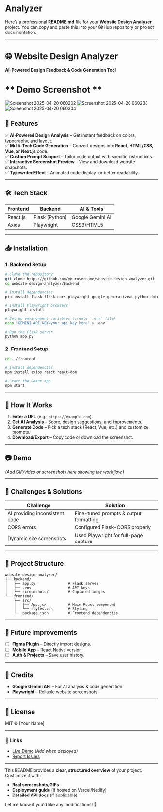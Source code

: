 # Analyzer

Here’s a professional **README.md** file for your **Website Design Analyzer** project. You can copy and paste this into your GitHub repository or project documentation:

---

# **🌐 Website Design Analyzer**  
**AI-Powered Design Feedback & Code Generation Tool**  

# ** Demo Screenshot **
![Screenshot 2025-04-20 060202](https://github.com/user-attachments/assets/b28a182d-3564-4f3c-b07b-efa99a51c845)
![Screenshot 2025-04-20 060238](https://github.com/user-attachments/assets/a26a41ba-72ed-4cb5-8cf2-c6ffd1497b04)
![Screenshot 2025-04-20 060304](https://github.com/user-attachments/assets/a90e8a51-167b-41eb-a242-6a8e8bbf4938)


## **🚀 Features**  
✅ **AI-Powered Design Analysis** – Get instant feedback on colors, typography, and layout.  
✅ **Multi-Tech Code Generation** – Convert designs into **React, HTML/CSS, Vue, or Next.js** code.  
✅ **Custom Prompt Support** – Tailor code output with specific instructions.  
✅ **Interactive Screenshot Preview** – View and download website snapshots.  
✅ **Typewriter Effect** – Animated code display for better readability.  

---

## **🛠️ Tech Stack**  
| **Frontend** | **Backend** | **AI & Tools** |  
|--------------|-------------|----------------|  
| React.js     | Flask (Python) | Google Gemini AI |  
| Axios        | Playwright  | CSS3/HTML5     |  

---

## **📥 Installation**  

### **1. Backend Setup**  
```bash
# Clone the repository
git clone https://github.com/yourusername/website-design-analyzer.git
cd website-design-analyzer/backend

# Install dependencies
pip install flask flask-cors playwright google-generativeai python-dotenv

# Install Playwright browsers
playwright install

# Set up environment variables (create `.env` file)
echo "GEMINI_API_KEY=your_api_key_here" > .env

# Run the Flask server
python app.py
```

### **2. Frontend Setup**  
```bash
cd ../frontend

# Install dependencies
npm install axios react react-dom

# Start the React app
npm start
```

---

## **🎯 How It Works**  
1. **Enter a URL** (e.g., `https://example.com`).  
2. **Get AI Analysis** – Score, design suggestions, and improvements.  
3. **Generate Code** – Pick a tech stack (React, Vue, etc.) and customize prompts.  
4. **Download/Export** – Copy code or download the screenshot.  

---

## **📷 Demo**  
*(Add GIF/video or screenshots here showing the workflow.)*  

---

## **🚧 Challenges & Solutions**  
| **Challenge**               | **Solution**                          |  
|-----------------------------|---------------------------------------|  
| AI providing inconsistent code | Fine-tuned prompts & output formatting |  
| CORS errors                 | Configured Flask-CORS properly        |  
| Dynamic site screenshots    | Used Playwright for full-page capture |  

---

## **📂 Project Structure**  
```
website-design-analyzer/  
├── backend/  
│   ├── app.py               # Flask server  
│   ├── .env                 # API keys  
│   └── screenshots/         # Captured images  
└── frontend/  
    ├── src/  
    │   ├── App.jsx          # Main React component  
    │   └── styles.css       # Styling  
    └── package.json         # Frontend dependencies  
```

---

## **🔮 Future Improvements**  
- [ ] **Figma Plugin** – Directly import designs.  
- [ ] **Mobile App** – React Native version.  
- [ ] **Auth & Projects** – Save user history.  

---

## **🙏 Credits**  
- **Google Gemini API** – For AI analysis & code generation.  
- **Playwright** – Reliable website screenshots.  

---

## **📜 License**  
MIT © [Your Name]  

---

### **🔗 Links**  
- [Live Demo](#) *(Add when deployed)*  
- [Report Issues](https://github.com/yourusername/website-design-analyzer/issues)  

---

This README provides a **clear, structured overview** of your project. Customize it with:  
- **Real screenshots/GIFs**  
- **Deployment guide** (if hosted on Vercel/Netlify)  
- **Detailed API docs** (if applicable)  

Let me know if you'd like any modifications! 🚀
